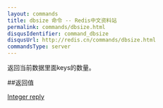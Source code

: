 ```yaml
---
layout: commands
title: dbsize 命令 -- Redis中文资料站
permalink: commands/dbsize.html
disqusIdentifier: command_dbsize
disqusUrl: http://redis.cn/commands/dbsize.html
commandsType: server
---
```


返回当前数据里面keys的数量。

##返回值

[Integer reply](/topics/protocol.html#integer-reply)